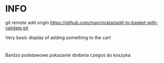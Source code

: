 # INFO

git remote add origin https://github.com/marcinrataj/add-to-basket-with-validate.git

Very basic display of adding something to the cart
#
Bardzo podstawowe pokazanie dodania czegoś do koszyka  

